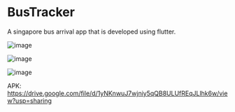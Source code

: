 # BusTracker

A singapore bus arrival app that is developed using flutter.

![image](https://user-images.githubusercontent.com/79257863/126762665-e0a4a41b-30e2-45a2-be60-3059102a28e0.png)

![image](https://user-images.githubusercontent.com/79257863/126762776-c0c72aef-ae7a-4fe6-a61d-44917d73aa95.png)

![image](https://user-images.githubusercontent.com/79257863/126762837-a8532bf1-4361-4ef7-a60c-a23a66477e24.png)

APK: https://drive.google.com/file/d/1yNKnwuJ7wjniy5qQB8ULUfREqJLlhk6w/view?usp=sharing
